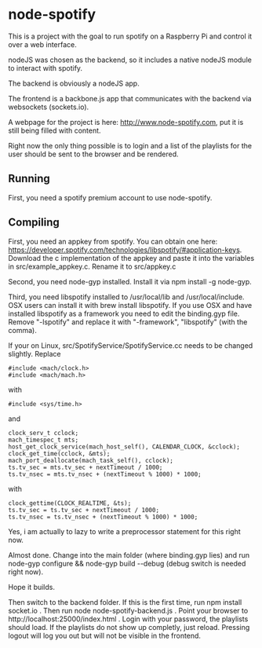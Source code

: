 node-spotify
============
This is a project with the goal to run spotify on a Raspberry Pi and control it over a web interface.

nodeJS was chosen as the backend, so it includes a native nodeJS module to interact with spotify.

The backend is obviously a nodeJS app.

The frontend is a backbone.js app that communicates with the backend via websockets (sockets.io).

A webpage for the project is here: http://www.node-spotify.com, put it is still being filled with content.

Right now the only thing possible is to login and a list of the playlists for the user should be sent to the browser and be
rendered.

Running
-------
First, you need a spotify premium account to use node-spotify.

Compiling
---------
First, you need an appkey from spotify. You can obtain one here: https://developer.spotify.com/technologies/libspotify/#application-keys.
Download the c implementation of the appkey and paste it into the variables in src/example_appkey.c. Rename it to src/appkey.c

Second, you need node-gyp installed. Install it via npm install -g node-gyp.

Third, you need libspotify installed to /usr/local/lib and /usr/local/include. OSX users can install it with brew install libspotify. If you use OSX and have
installed libspotify as a framework you need to edit the binding.gyp file. Remove "-lspotify" and replace it with "-framework", "libspotify" (with the comma).

If your on Linux, src/SpotifyService/SpotifyService.cc needs to be changed slightly. Replace

    #include <mach/clock.h>
    #include <mach/mach.h>

with

    #include <sys/time.h>

and

    clock_serv_t cclock;
    mach_timespec_t mts;
    host_get_clock_service(mach_host_self(), CALENDAR_CLOCK, &cclock);
    clock_get_time(cclock, &mts);
    mach_port_deallocate(mach_task_self(), cclock);
    ts.tv_sec = mts.tv_sec + nextTimeout / 1000;
    ts.tv_nsec = mts.tv_nsec + (nextTimeout % 1000) * 1000;

with

    clock_gettime(CLOCK_REALTIME, &ts);
    ts.tv_sec = ts.tv_sec + nextTimeout / 1000;
    ts.tv_nsec = ts.tv_nsec + (nextTimeout % 1000) * 1000;

Yes, i am actually to lazy to write a preprocessor statement for this right now.

Almost done. Change into the main folder (where binding.gyp lies) and run node-gyp configure && node-gyp build --debug (debug switch is needed right now).

Hope it builds.

Then switch to the backend folder. If this is the first time, run npm install socket.io . Then run node node-spotify-backend.js . Point your browser to http://localhost:25000/index.html .
Login with your password, the playlists should load. If the playlists do not show up completly, just reload. Pressing logout will log you out but will not be visible in the frontend.
